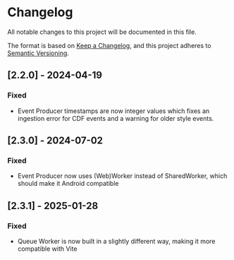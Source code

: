# Changelog

All notable changes to this project will be documented in this file.

The format is based on [Keep a Changelog](https://keepachangelog.com/en/1.1.0/),
and this project adheres to [Semantic Versioning](https://semver.org/spec/v2.0.0.html).

## [2.2.0] - 2024-04-19

### Fixed

- Event Producer timestamps are now integer values which fixes an ingestion error for CDF events and a warning for older style events.

## [2.3.0] - 2024-07-02

### Fixed

- Event Producer now uses (Web)Worker instead of SharedWorker, which should make it Android compatible

## [2.3.1] - 2025-01-28

### Fixed

- Queue Worker is now built in a slightly different way, making it more compatible with Vite
